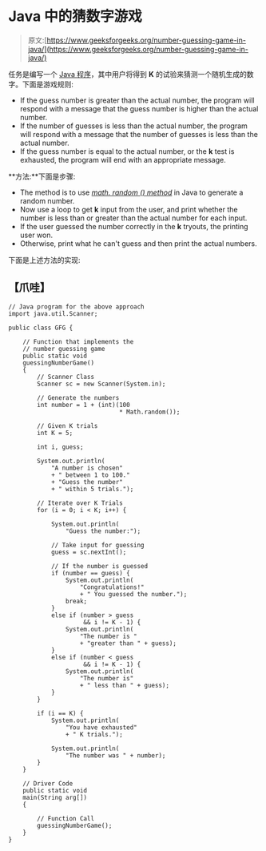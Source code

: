 # Java 中的猜数字游戏

> 原文:[https://www.geeksforgeeks.org/number-guessing-game-in-java/](https://www.geeksforgeeks.org/number-guessing-game-in-java/)

任务是编写一个 [Java 程序](https://www.geeksforgeeks.org/java/)，其中用户将得到 **K** 的试验来猜测一个随机生成的数字。下面是游戏规则:

*   If the guess number is greater than the actual number, the program will respond with a message that the guess number is higher than the actual number.
*   If the number of guesses is less than the actual number, the program will respond with a message that the number of guesses is less than the actual number.
*   If the guess number is equal to the actual number, or the **k** test is exhausted, the program will end with an appropriate message.

**方法:**下面是步骤:

*   The method is to use [*math. random () method*](https://www.geeksforgeeks.org/java-math-random-method-examples/) in Java to generate a random number.
*   Now use a loop to get **k** input from the user, and print whether the number is less than or greater than the actual number for each input.
*   If the user guessed the number correctly in the **k** tryouts, the printing user won.
*   Otherwise, print what he can't guess and then print the actual numbers.

下面是上述方法的实现:

## 【爪哇】

```
// Java program for the above approach
import java.util.Scanner;

public class GFG {

    // Function that implements the
    // number guessing game
    public static void
    guessingNumberGame()
    {
        // Scanner Class
        Scanner sc = new Scanner(System.in);

        // Generate the numbers
        int number = 1 + (int)(100
                               * Math.random());

        // Given K trials
        int K = 5;

        int i, guess;

        System.out.println(
            "A number is chosen"
            + " between 1 to 100."
            + "Guess the number"
            + " within 5 trials.");

        // Iterate over K Trials
        for (i = 0; i < K; i++) {

            System.out.println(
                "Guess the number:");

            // Take input for guessing
            guess = sc.nextInt();

            // If the number is guessed
            if (number == guess) {
                System.out.println(
                    "Congratulations!"
                    + " You guessed the number.");
                break;
            }
            else if (number > guess
                     && i != K - 1) {
                System.out.println(
                    "The number is "
                    + "greater than " + guess);
            }
            else if (number < guess
                     && i != K - 1) {
                System.out.println(
                    "The number is"
                    + " less than " + guess);
            }
        }

        if (i == K) {
            System.out.println(
                "You have exhausted"
                + " K trials.");

            System.out.println(
                "The number was " + number);
        }
    }

    // Driver Code
    public static void
    main(String arg[])
    {

        // Function Call
        guessingNumberGame();
    }
}
```
